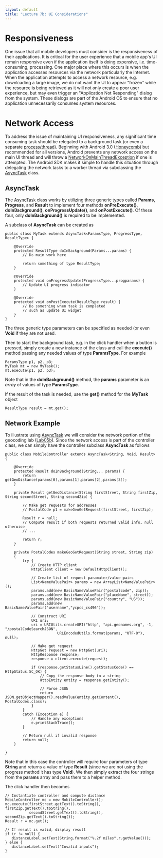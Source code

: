 ```yaml
---
layout: default
title: "Lecture 7b: UI Considerations"
---
```


Responsiveness
==============

One issue that all mobile developers must consider is the responsiveness of their applications. It is critical for the user experience that a mobile app's UI remain responsive even if the application itself is doing expensive, i.e. time-consuming, processing. One major place where this occurs is when the application accesses resources via the network particularly the Internet. When the application attempts to access a network resource, e.g. downloading a large image, we do not want the UI to appear "frozen" while the resource is being retrieved as it will not only create a poor user experience, but may even trigger an "Application Not Responding" dialog from the system. These dialogs are part of the Android OS to ensure that no application unnecessarily consumes system resources.

Network Access
==============

To address the issue of maintaining UI responsiveness, any significant time consuming task should be relegated to a background task (or even a separate [process/thread](http://developer.android.com/guide/components/processes-and-threads.html)). Beginning with Android 3.0 ([Honeycomb](http://developer.android.com/reference/android/os/Build.VERSION_CODES.html#HONEYCOMB)) but recommended for all versions, Android prevents any network access on the main UI thread and will throw a [NetworkOnMainThreadException](http://developer.android.com/reference/android/os/NetworkOnMainThreadException.html) if one is attempted. The Android SDK makes it simple to handle this situation through delegating the network tasks to a worker thread via subclassing the [AsyncTask](http://developer.android.com/reference/android/os/AsyncTask.html) class.

AsyncTask
---------

The [AsyncTask](http://developer.android.com/reference/android/os/AsyncTask.html) class works by utilizing three generic types called **Params**, **Progress**, and **Result** to implement four methods **onPreExecute()**, **doInBackground()**, **onProgressUpdate()**, and **onPostExecute()**. Of these four, only **doInBackground()** is required to be implemented.

A subclass of **AsyncTask** can be created as

	public class MyTask extends AsyncTask<ParamsType, ProgressType, ResultType> {
	
		@Override
		protected ResultType doInBackground(Params...params) {
			// Do main work here
			
			return something of type ResultType;
		}
		
		@Override
		protected void onProgressUpdate(ProgressType...progparams) {
			// Update UI progress indicator
		}
		
		@Override
		protected void onPostExecute(ResultType result) {
			// Do something when task is completed
			// such as update UI widget
		}
	}
	
The three generic type parameters can be specified as needed (or even **Void** if they are not used.

Then to start the background task, e.g. in the click handler when a button is pressed, simply create a new instance of the class and call the **execute()** method passing any needed values of type **ParamsType**. For example

	ParamsType p1, p2, p3;
	MyTask mt = new MyTask();
	mt.execute(p1, p2, p3);
	
Note that in the **doInBackground()** method, the **params** parameter is an *array* of values of type **ParamsType**.

If the result of the task is needed, use the **get()** method for the **MyTask** object

	ResultType result = mt.get();
	
Network Example
---------------

To illustrate using [AsyncTask](http://developer.android.com/reference/android/os/AsyncTask.html) we will consider the network portion of the geocoding lab ([Lab05b](../labs/lab05b.html)). Since the network access is part of the controller class, we can simply have the controller subclass **AsyncTask** as follows

	public class MobileController extends AsyncTask<String, Void, Result> {

		@Override
		protected Result doInBackground(String... params) {
			return getGeoDistance(params[0],params[1],params[2],params[3]);
		}

		private Result getGeoDistance(String firstStreet, String firstZip, String secondStreet, String secondZip) {
		
			// Make get requests for addresses
			// PostalCode p1 = makeGeoGetRequest(firstStreet, firstZip);
		
			Result r = null;
			// Compute result if both requests returned valid info, null otherwise
			// ...
		
			return r;
		}
	
		private PostalCodes makeGeoGetRequest(String street, String zip)
		{
			try {
				// Create HTTP client
				HttpClient client = new DefaultHttpClient();
	
				// Create list of request paramater/value pairs
				List<NameValuePair> params = new ArrayList<NameValuePair>();
				params.add(new BasicNameValuePair("postalcode", zip));
				params.add(new BasicNameValuePair("placeName", street));
				params.add(new BasicNameValuePair("country", "US"));
				params.add(new BasicNameValuePair("username","ycpcs_cs496"));
			
				// Construct URI
				URI uri;
				uri = URIUtils.createURI("http", "api.geonames.org", -1, "/postalCodeSearchJSON", 
							URLEncodedUtils.format(params, "UTF-8"), null);
	
				// Make get request
				HttpGet request = new HttpGet(uri);
				HttpResponse response;
				response = client.execute(request);
			
				if (response.getStatusLine().getStatusCode() == HttpStatus.SC_OK) {
					// Copy the response body to a string
					HttpEntity entity = response.getEntity();
				
					// Parse JSON
					return JSON.getObjectMapper().readValue(entity.getContent(), PostalCodes.class);
				}
			}
			catch (Exception e) {
				// Handle any exceptions
				e.printStackTrace();
			}
		
			// Return null if invalid response
			return null;
		}

	}
		
Note that in this case the controller will require four parameters of type **String** and returns a value of type **Result** (since we are not using the progress method it has type **Void**). We then simply extract the four strings from the **params** array and pass them to a helper method.

The click handler then becomes

	// Instantiate controller and compute distance
	MobileController mc = new MobileController();
	mc.execute(firstStreet.getText().toString(), firstZip.getText().toString(),
			   secondStreet.getText().toString(), secondZip.getText().toString());
	Result r = mc.get();

	// If result is valid, display result
	if (r != null) {
	   distanceLabel.setText(String.format("%.2f miles",r.getValue()));
	} else {
	   distanceLabel.setText("Invalid inputs");
	}

